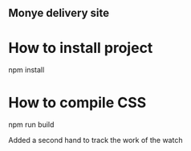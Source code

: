 ## Monye delivery site

# How to install project
npm install 

# How to compile CSS
npm run build

Added a second hand to track the work of the watch
